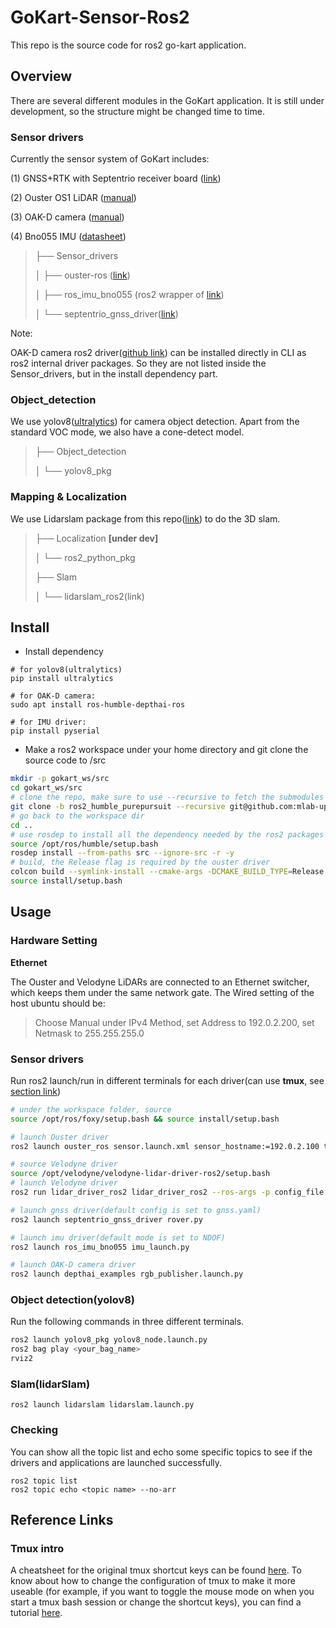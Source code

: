 # GoKart-Sensor-Ros2

This repo is the source code for ros2 go-kart application.



## Overview

There are several different modules in the GoKart application. It is still under development, so the structure  might be changed time to time.

### Sensor drivers

Currently the sensor system of GoKart includes:

(1) GNSS+RTK with Septentrio receiver board ([link](https://drive.google.com/drive/folders/1cNY-N6_Q-Gh8M3gbirDXrJNdaiElLbfh?usp=share_link))

(2) Ouster OS1 LiDAR ([manual](https://data.ouster.io/downloads/software-user-manual/software-user-manual-v2p0.pdf))

(3) OAK-D camera ([manual](https://docs.luxonis.com/projects/hardware/en/latest/pages/BW1098OAK.html))

(4) Bno055 IMU ([datasheet](https://cdn-shop.adafruit.com/datasheets/BST_BNO055_DS000_12.pdf))

> ├── Sensor_drivers
>
> │   ├── ouster-ros ([link](https://github.com/ouster-lidar/ouster-ros/tree/ros2-foxy))
>
> │   ├── ros_imu_bno055 (ros2 wrapper of [link]())
>
> │   └── septentrio_gnss_driver([link]())

Note:  

OAK-D camera ros2 driver([github link](https://github.com/luxonis/depthai-ros)) can be installed directly in CLI as ros2 internal driver packages. So they are not listed inside the Sensor_drivers, but in the install dependency part.



### Object_detection

We use yolov8([ultralytics](https://docs.ultralytics.com/)) for camera object detection. Apart from the standard VOC mode, we also have a cone-detect model.

> ├── Object_detection
>
> │   └── yolov8_pkg



### Mapping & Localization

We use Lidarslam package from this repo([link](https://github.com/rsasaki0109/lidarslam_ros2)) to do the 3D slam. 

> ├── Localization **[under dev]**
>
> │   └── ros2_python_pkg
>
> ├── Slam
>
> │   └── lidarslam_ros2(link)



## Install

- Install dependency

```
# for yolov8(ultralytics)
pip install ultralytics

# for OAK-D camera:
sudo apt install ros-humble-depthai-ros

# for IMU driver:
pip install pyserial
```



- Make a ros2 workspace under your home directory and git clone the source code to /src

```bash
mkdir -p gokart_ws/src
cd gokart_ws/src
# clone the repo, make sure to use --recursive to fetch the submodules
git clone -b ros2_humble_purepursuit --recursive git@github.com:mlab-upenn/gokart-sensor.git
# go back to the workspace dir
cd ..
# use rosdep to install all the dependency needed by the ros2 packages
source /opt/ros/humble/setup.bash
rosdep install --from-paths src --ignore-src -r -y
# build, the Release flag is required by the ouster driver
colcon build --symlink-install --cmake-args -DCMAKE_BUILD_TYPE=Release
source install/setup.bash
```



## Usage

### Hardware Setting

**Ethernet**

The Ouster and Velodyne LiDARs are connected to an Ethernet switcher, which keeps them under the same network gate. The Wired setting of the host ubuntu should be:

> Choose Manual under IPv4 Method, set Address to 192.0.2.200, set Netmask to 255.255.255.0



### Sensor drivers

Run ros2 launch/run in different terminals for each driver(can use **tmux**, see [section link](#tmux-intro))

```bash
# under the workspace folder, source
source /opt/ros/foxy/setup.bash && source install/setup.bash

# launch Ouster driver
ros2 launch ouster_ros sensor.launch.xml sensor_hostname:=192.0.2.100 timestamp_mode:=TIME_FROM_ROS_TIME

# source Velodyne driver
source /opt/velodyne/velodyne-lidar-driver-ros2/setup.bash
# launch Velodyne driver
ros2 run lidar_driver_ros2 lidar_driver_ros2 --ros-args -p config_file:=/opt/velodyne/velodyne-lidar-driver/config/lidar_driver_velarray_m1600.cfg

# launch gnss driver(default config is set to gnss.yaml)
ros2 launch septentrio_gnss_driver rover.py

# launch imu driver(default mode is set to NDOF)
ros2 launch ros_imu_bno055 imu_launch.py

# launch OAK-D camera driver
ros2 launch depthai_examples rgb_publisher.launch.py
```

### Object detection(yolov8)

Run the following commands in three different terminals.

```bash
ros2 launch yolov8_pkg yolov8_node.launch.py
ros2 bag play <your_bag_name>
rviz2
```

### Slam(lidarSlam)

```
ros2 launch lidarslam lidarslam.launch.py
```


### Checking
You can show all the topic list and echo some specific topics to see if the drivers and applications are launched successfully.
```
ros2 topic list
ros2 topic echo <topic name> --no-arr
```



## Reference Links

### Tmux intro

A cheatsheet for the original tmux shortcut keys can be found [here](https://tmuxcheatsheet.com/). To know about how to change the configuration of tmux to make it more  useable (for example, if you want to toggle the mouse mode on when you  start a tmux bash session or change the shortcut keys), you can find a  tutorial [here](https://www.hamvocke.com/blog/a-guide-to-customizing-your-tmux-conf/).

